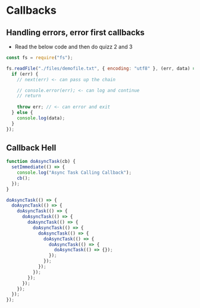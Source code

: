 # Callbacks

<!-- 🤔🤔🤔🤔🤔 QUIZ 1 🤔🤔🤔🤔🤔 -->

## Handling errors, error first callbacks

* Read the below code and then do quizz 2 and 3

```js
const fs = require("fs");

fs.readFile("./files/demofile.txt", { encoding: "utf8" }, (err, data) => {
  if (err) {
    // next(err) <- can pass up the chain

    // console.error(err); <- can log and continue
    // return
    
    throw err; // <- can error and exit
  } else {
    console.log(data);
  }
});
```

<!-- 🤔🤔🤔🤔🤔 QUIZ 2 + 3 🤔🤔🤔🤔🤔 -->

## Callback Hell

```js
function doAsyncTask(cb) {
  setImmediate(() => {
    console.log("Async Task Calling Callback");
    cb();
  });
}

doAsyncTask(() => {
  doAsyncTask(() => {
    doAsyncTask(() => {
      doAsyncTask(() => {
        doAsyncTask(() => {
          doAsyncTask(() => {
            doAsyncTask(() => {
              doAsyncTask(() => {
                doAsyncTask(() => {
                  doAsyncTask(() => {});
                });
              });
            });
          });
        });
      });
    });
  });
});
```